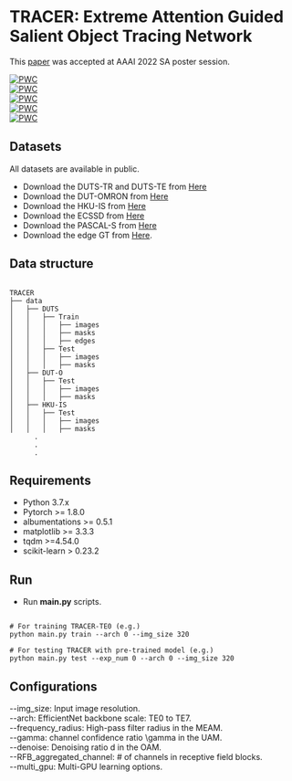 # TRACER: Extreme Attention Guided Salient Object Tracing Network

This [paper](https://arxiv.org/abs/2112.07380) was accepted at AAAI 2022 SA poster session.  

[![PWC](https://img.shields.io/endpoint.svg?url=https://paperswithcode.com/badge/tracer-extreme-attention-guided-salient/salient-object-detection-on-duts-te)](https://paperswithcode.com/sota/salient-object-detection-on-duts-te?p=tracer-extreme-attention-guided-salient)  
[![PWC](https://img.shields.io/endpoint.svg?url=https://paperswithcode.com/badge/tracer-extreme-attention-guided-salient/salient-object-detection-on-dut-omron)](https://paperswithcode.com/sota/salient-object-detection-on-dut-omron?p=tracer-extreme-attention-guided-salient)  
[![PWC](https://img.shields.io/endpoint.svg?url=https://paperswithcode.com/badge/tracer-extreme-attention-guided-salient/salient-object-detection-on-hku-is)](https://paperswithcode.com/sota/salient-object-detection-on-hku-is?p=tracer-extreme-attention-guided-salient)  
[![PWC](https://img.shields.io/endpoint.svg?url=https://paperswithcode.com/badge/tracer-extreme-attention-guided-salient/salient-object-detection-on-ecssd)](https://paperswithcode.com/sota/salient-object-detection-on-ecssd?p=tracer-extreme-attention-guided-salient)  
[![PWC](https://img.shields.io/endpoint.svg?url=https://paperswithcode.com/badge/tracer-extreme-attention-guided-salient/salient-object-detection-on-pascal-s)](https://paperswithcode.com/sota/salient-object-detection-on-pascal-s?p=tracer-extreme-attention-guided-salient)  

## Datasets
All datasets are available in public.
* Download the DUTS-TR and DUTS-TE from [Here](http://saliencydetection.net/duts/#org3aad434)
* Download the DUT-OMRON from [Here](http://saliencydetection.net/dut-omron/#org96c3bab)
* Download the HKU-IS from [Here](https://sites.google.com/site/ligb86/hkuis)
* Download the ECSSD from [Here](https://www.cse.cuhk.edu.hk/leojia/projects/hsaliency/dataset.html)
* Download the PASCAL-S from [Here](http://cbs.ic.gatech.edu/salobj/)
* Download the edge GT from [Here]().

## Data structure
<pre><code>
TRACER
├── data
│   ├── DUTS
│   │   ├── Train
│   │   │   ├── images
│   │   │   ├── masks
│   │   │   ├── edges
│   │   ├── Test
│   │   │   ├── images
│   │   │   ├── masks
│   ├── DUT-O
│   │   ├── Test
│   │   │   ├── images
│   │   │   ├── masks
│   ├── HKU-IS
│   │   ├── Test
│   │   │   ├── images
│   │   │   ├── masks
      .
      .
      .
</code></pre>

## Requirements
* Python 3.7.x
* Pytorch >= 1.8.0
* albumentations >= 0.5.1
* matplotlib >= 3.3.3
* tqdm >=4.54.0
* scikit-learn > 0.23.2

## Run
* Run **main.py** scripts.
<pre><code>
# For training TRACER-TE0 (e.g.)
python main.py train --arch 0 --img_size 320

# For testing TRACER with pre-trained model (e.g.)  
python main.py test --exp_num 0 --arch 0 --img_size 320
</code></pre>

## Configurations
--img_size: Input image resolution.  
--arch: EfficientNet backbone scale: TE0 to TE7.  
--frequency_radius: High-pass filter radius in the MEAM.  
--gamma: channel confidence ratio \gamma in the UAM.   
--denoise: Denoising ratio d in the OAM.  
--RFB_aggregated_channel: # of channels in receptive field blocks.  
--multi_gpu: Multi-GPU learning options.  






